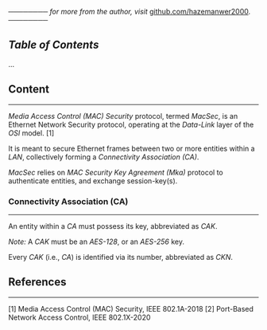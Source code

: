 ──────── *for more from the author, visit* [github.com/hazemanwer2000](https://github.com/hazemanwer2000). ────────
## *Table of Contents*
...
## Content
---
*Media Access Control (MAC) Security* protocol, termed *MacSec*, is an Ethernet Network Security protocol, operating at the *Data-Link* layer of the *OSI* model. [1]

It is meant to secure Ethernet frames between two or more entities within a *LAN*, collectively forming a *Connectivity Association (CA)*.

*MacSec* relies on *MAC Security Key Agreement (Mka)* protocol to authenticate entities, and exchange session-key(s).
### Connectivity Association (CA)
---
An entity within a *CA* must possess its key, abbreviated as *CAK*.

*Note:* A *CAK* must be an *AES-128*, or an *AES-256* key.

Every *CAK* (i.e., *CA*) is identified via its number, abbreviated as *CKN*.
## References
---
[1] Media Access Control (MAC) Security, IEEE 802.1A-2018
[2] Port-Based Network Access Control, IEEE 802.1X-2020